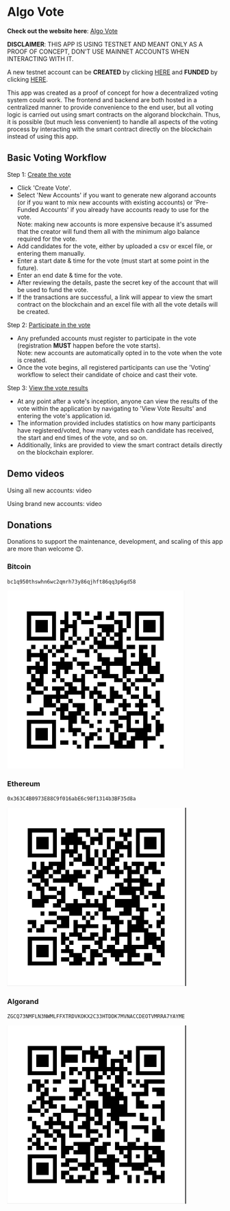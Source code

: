 # Algo Vote

**Check out the website here**: [Algo Vote](https://www.algo-vote.com/)

**DISCLAIMER**:
THIS APP IS USING TESTNET AND MEANT ONLY AS A PROOF OF CONCEPT, DON'T USE MAINNET ACCOUNTS WHEN INTERACTING WITH IT.

A new testnet account can be **CREATED** by clicking [HERE](https://www.algo-vote.com/createCreatorAccount) and **FUNDED** by clicking [HERE](https://bank.testnet.algorand.network/).

This app was created as a proof of concept for how a decentralized voting system could work. The frontend and backend are both hosted in a centralized manner to provide convenience to the end user, but all voting logic is carried out using smart contracts on the algorand blockchain. Thus, it is possible (but much less convenient) to handle all aspects of the voting process by interacting with the smart contract directly on the blockchain instead of using this app.

## Basic Voting Workflow

Step 1: [Create the vote](https://www.algo-vote.com/createVote)

-   Click 'Create Vote'.
-   Select 'New Accounts' if you want to generate new algorand accounts (or if you want to mix new accounts with existing accounts) or 'Pre-Funded Accounts' if you already have accounts ready to use for the vote.<br/> Note: making new accounts is more expensive because it's assumed that the creator will fund them all with the minimum algo balance required for the vote.
-   Add candidates for the vote, either by uploaded a csv or excel file, or entering them manually.
-   Enter a start date & time for the vote (must start at some point in the future).
-   Enter an end date & time for the vote.
-   After reviewing the details, paste the secret key of the account that will be used to fund the vote.
-   If the transactions are successful, a link will appear to view the smart contract on the blockchain and an excel file with all the vote details will be created.

Step 2: [Participate in the vote](https://www.algo-vote.com/participateVote)

-   Any prefunded accounts must register to participate in the vote (registration **MUST** happen before the vote starts).<br/> Note: new accounts are automatically opted in to the vote when the vote is created.
-   Once the vote begins, all registered participants can use the 'Voting' workflow to select their candidate of choice and cast their vote.

Step 3: [View the vote results](https://www.algo-vote.com/voteResults)

-   At any point after a vote's inception, anyone can view the results of the vote within the application by navigating to 'View Vote Results' and entering the vote's application id.
-   The information provided includes statistics on how many participants have registered/voted, how many votes each candidate has received, the start and end times of the vote, and so on.
-   Additionally, links are provided to view the smart contract details directly on the blockchain explorer.

## Demo videos

Using all new accounts:
video

Using brand new accounts:
video

## Donations

Donations to support the maintenance, development, and scaling of this app are more than welcome :blush:.

### Bitcoin

```
bc1q950thswhn6wc2qmrh73y86qjhft86qq3p6gd58
```

![](frontend/src/images/BTC.png)

### Ethereum

```
0x363C4B0973E88C9f016abE6c98f1314b3BF35d8a
```

![](frontend/src/images/ETH.png)

### Algorand

```
ZGCQ73NMFLN3NWMLFFXTRDVKOKX2C33HTDDK7MVNACCDEOTVMRRA7YAYME
```

![](frontend/src/images/ALGO.png)

